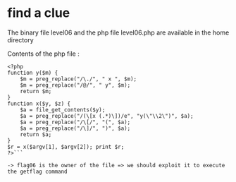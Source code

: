 # find a clue

The binary file level06 and the php file level06.php are available in the home directory

Contents of the php file :

```#!/usr/bin/php
<?php
function y($m) { 
    $m = preg_replace("/\./", " x ", $m);
    $m = preg_replace("/@/", " y", $m);
    return $m;
}
function x($y, $z) {
    $a = file_get_contents($y);
    $a = preg_replace("/(\[x (.*)\])/e", "y(\"\\2\")", $a);
    $a = preg_replace("/\[/", "(", $a);
    $a = preg_replace("/\]/", ")", $a);
    return $a;
}
$r = x($argv[1], $argv[2]); print $r;
?>```

-> flag06 is the owner of the file => we should exploit it to execute the getflag command
